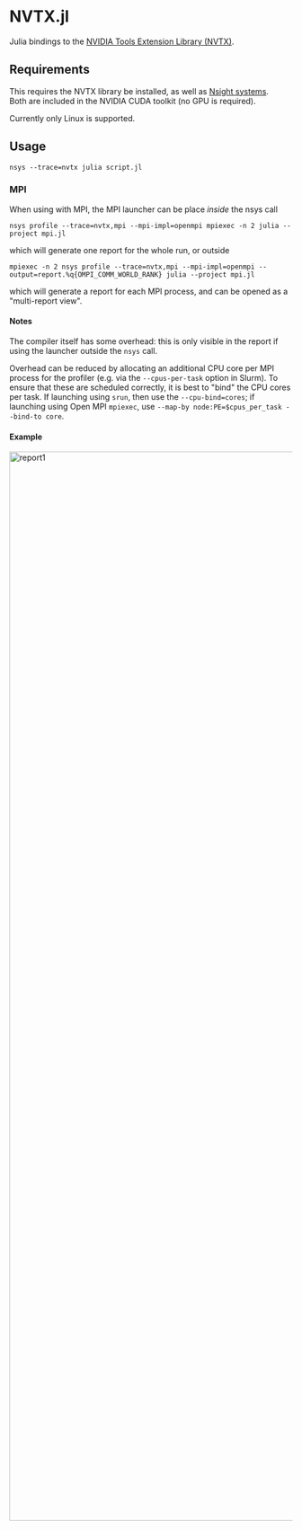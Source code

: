 # NVTX.jl

Julia bindings to the [NVIDIA Tools Extension Library (NVTX)](https://nvidia.github.io/NVTX/doxygen/index.html).

## Requirements

This requires the NVTX library be installed, as well as [Nsight systems](https://docs.nvidia.com/nsight-systems/UserGuide/index.html).\
Both are included in the NVIDIA CUDA toolkit (no GPU is required).

Currently only Linux is supported.

## Usage

```
nsys --trace=nvtx julia script.jl
```

### MPI

When using with MPI, the MPI launcher can be place _inside_ the nsys call
```
nsys profile --trace=nvtx,mpi --mpi-impl=openmpi mpiexec -n 2 julia --project mpi.jl
```
which will generate one report for the whole run, or outside
```
mpiexec -n 2 nsys profile --trace=nvtx,mpi --mpi-impl=openmpi --output=report.%q{OMPI_COMM_WORLD_RANK} julia --project mpi.jl
```
which will generate a report for each MPI process, and can be opened as a "multi-report view". 


#### Notes
The compiler itself has some overhead: this is only visible in the report if using the launcher outside the `nsys` call.

Overhead can be reduced by allocating an additional CPU core per MPI process for the profiler (e.g. via the `--cpus-per-task` option in Slurm). To ensure that these are scheduled correctly, it is best to "bind" the CPU cores per task. If launching using `srun`, then use the `--cpu-bind=cores`; if launching using Open MPI `mpiexec`, use `--map-by node:PE=$cpus_per_task --bind-to core`.


#### Example

<img width="1904" alt="report1" src="https://user-images.githubusercontent.com/187980/182362221-aea7eb12-a736-406b-807f-1e1c46c406d0.png">
